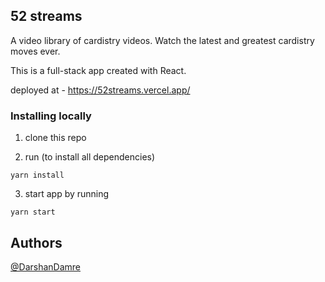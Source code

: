 ## 52 streams

A video library of cardistry videos. Watch the latest and greatest cardistry moves ever.

This is a full-stack app created with React.

deployed at - https://52streams.vercel.app/

### Installing locally

1. clone this repo

2. run (to install all dependencies)

```
yarn install
```

3. start app by running

```
yarn start
```

## Authors

[@DarshanDamre](https://twitter.com/DarshanDamre)

